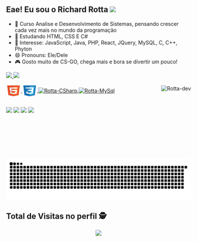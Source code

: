 ## Eae! Eu sou o Richard Rotta <img src="https://raw.githubusercontent.com/iampavangandhi/iampavangandhi/master/gifs/Hi.gif" width="30px"></h2>

- 🔭 Curso Analise e Desenvolvimento de Sistemas, pensando crescer cada vez mais no mundo da programação
- 🌱 Estudando HTML, CSS E C#
- 💙 Interesse: JavaScript, Java, PHP, React, JQuery, MySQL, C, C++, Phyton
- 😄 Pronouns: Ele/Dele
- :video_game: Gosto muito de CS-GO, chega mais e bora se divertir um pouco!
 <div>
  <a href="https://github.com/RichardRotta">
  <img height="180em" src="https://github-readme-stats.vercel.app/api?username=RichardRotta&show_icons=true&theme=monokai&include_all_commits=true&count_private=true"/>
  <img height="180em" src="https://github-readme-stats.vercel.app/api/top-langs/?username=RichardRotta&layout=compact&langs_count=7&theme=monokai"/ />
</div>
  <div style="display: inline_block"><br>
  <img align="center" alt="Rotta-HTML" height="30" width="40" src="https://raw.githubusercontent.com/devicons/devicon/master/icons/html5/html5-original.svg">
  <img align="center" alt="Rotta-CSS" height="30" width="40" src="https://raw.githubusercontent.com/devicons/devicon/master/icons/css3/css3-original.svg">
  <img align="center" alt="Rotta-CSharp" height="30" width="40" src="https://cdn.jsdelivr.net/gh/devicons/devicon/icons/csharp/csharp-original.svg" />
  <img align="center" alt="Rotta-MySql" height="50" width="60" src="https://cdn.jsdelivr.net/gh/devicons/devicon/icons/mysql/mysql-original-wordmark.svg" />
  <img height="200px" align="right" alt="Rotta-dev" src="https://monophy.com/media/hTyYJZDtrnoe8ocTWF/monophy.gif">
   
   ##
    
  <div>
  <a href = "https://twitter.com/RichardRotta"><img src="https://img.shields.io/badge/Twitter-1DA1F2?style=for-the-badge&logo=twitter&logoColor=white" target="_blank"></a>
  <a href="https://instagram.com/richard_rotta" target="_blank"><img src="https://img.shields.io/badge/-Instagram-%23E4405F?style=for-the-badge&logo=instagram&logoColor=white" target="_blank"></a>
  <a href = "https://richard.rottamfa@gmail.com"><img src="https://img.shields.io/badge/Gmail-D14836?style=for-the-badge&logo=gmail&logoColor=white" target="_blank"></a>
  <a href="https://www.linkedin.com/in/richard-rotta-b690791a3/" target="_blank"><img src="https://img.shields.io/badge/-LinkedIn-%230077B5?style=for-the-badge&logo=linkedin&logoColor=white" target="_blank"></a>
  
  ![Snake animation](https://github.com/RichardRotta/richardrotta/blob/output/github-contribution-grid-snake.svg)
   </div>
   <p align="center"> 

 ## Total de Visitas no perfil :detective: <br>
 <p align="center"> 
   <img alingn="center" src="https://profile-counter.glitch.me/RichardRotta/count.svg" />
 </p>

</p>
   
